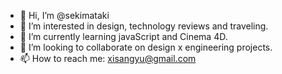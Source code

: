 - 👋 Hi, I’m @sekimataki
- 👀 I’m interested in design, technology reviews and traveling.
- 🌱 I’m currently learning javaScript and Cinema 4D.
- 💞️ I’m looking to collaborate on design x engineering projects.
- 📫 How to reach me: xisangyu@gmail.com

<!---
sekimataki/sekimataki is a ✨ special ✨ repository because its `README.md` (this file) appears on your GitHub profile.
You can click the Preview link to take a look at your changes.
--->
